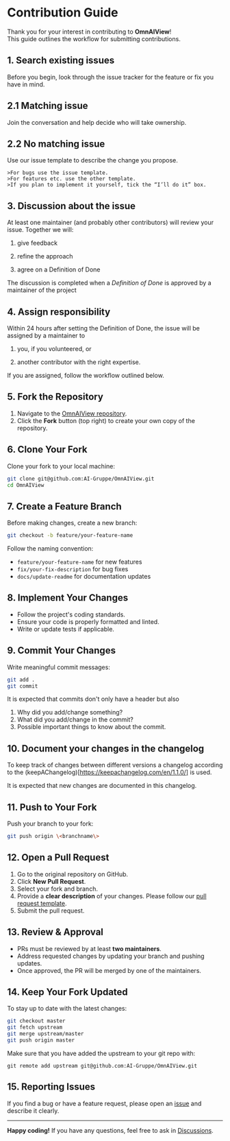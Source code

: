 # Contribution Guide

Thank you for your interest in contributing to **OmnAIView**!  
This guide outlines the workflow for submitting contributions.


## 1. Search existing issues 

Before you begin, look through the issue tracker for the feature or fix you have in mind.

## 2.1 Matching issue

Join the conversation and help decide who will take ownership.

## 2.2 No matching issue 

Use our issue template to describe the change you propose.

    >For bugs use the issue template. 
    >For features etc. use the other template. 
    >If you plan to implement it yourself, tick the “I’ll do it” box. 

## 3. Discussion about the issue

At least one maintainer (and probably other contributors) will review your issue. Together we will: 

1. give feedback

2. refine the approach

3. agree on a Definition of Done

The discussion is completed when a *Definition of Done* is approved by a maintainer of the project 

## 4. Assign responsibility

Within 24 hours after setting the Definition of Done, the issue will be assigned by a maintainer to

1. you, if you volunteered, or

2. another contributor with the right expertise.

If you are assigned, follow the workflow outlined below.

## 5. Fork the Repository

1. Navigate to the [OmnAIView repository](https://github.com/AI-Gruppe/OmnAIView).
2. Click the **Fork** button (top right) to create your own copy of the repository.

## 6. Clone Your Fork

Clone your fork to your local machine:

```sh
git clone git@github.com:AI-Gruppe/OmnAIView.git
cd OmnAIView
```

## 7. Create a Feature Branch

Before making changes, create a new branch:

```sh
git checkout -b feature/your-feature-name
```

Follow the naming convention:
- `feature/your-feature-name` for new features
- `fix/your-fix-description` for bug fixes
- `docs/update-readme` for documentation updates

## 8. Implement Your Changes

- Follow the project's coding standards.
- Ensure your code is properly formatted and linted.
- Write or update tests if applicable.

## 9. Commit Your Changes

Write meaningful commit messages:

```sh
git add .
git commit
```

It is expected that commits don't only have a header but also 
1. Why did you add/change something? 
2. What did you add/change in the commit? 
3. Possible important things to know about the commit.

## 10. Document your changes in the changelog 

To keep track of changes between different versions a changelog according to the (keepAChangelog)[https://keepachangelog.com/en/1.1.0/]
is used. 

It is expected that new changes are documented in this changelog. 

## 11. Push to Your Fork

Push your branch to your fork:

```sh
git push origin \<branchname\>
```

## 12. Open a Pull Request

1. Go to the original repository on GitHub.
2. Click **New Pull Request**.
3. Select your fork and branch.
4. Provide a **clear description** of your changes. Please follow our [pull request template](.github/PULL_REQUEST_TEMPLATE.md).
5. Submit the pull request.

## 13. Review & Approval

- PRs must be reviewed by at least **two maintainers**.
- Address requested changes by updating your branch and pushing updates.
- Once approved, the PR will be merged by one of the maintainers. 

## 14. Keep Your Fork Updated

To stay up to date with the latest changes: 

```sh
git checkout master 
git fetch upstream
git merge upstream/master
git push origin master
```

Make sure that you have added the upstream to your git repo with: 

```
git remote add upstream git@github.com:AI-Gruppe/OmnAIView.git
```

## 15. Reporting Issues

If you find a bug or have a feature request, please open an [issue](https://github.com/AI-Gruppe/OmnAIView/issues) and describe it clearly.

---

**Happy coding!** If you have any questions, feel free to ask in [Discussions](https://github.com/AI-Gruppe/OmnAIView/discussions).

